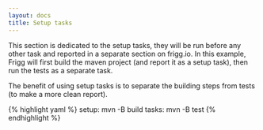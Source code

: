 ```yaml
---
layout: docs
title: Setup tasks
---
```


This section is dedicated to the setup tasks, they will be run before any other task and reported in a separate section on frigg.io.
In this example, Frigg will first build the maven project (and report it as a setup task), then run the tests as a separate task.

The benefit of using setup tasks is to separate the building steps from tests (to make a more clean report).

{% highlight yaml %}
setup:
  mvn -B build
tasks:
  mvn -B test
{% endhighlight %}
